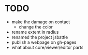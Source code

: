 # TODO

* make the damage on contact
  * change the color
* rename extent in radius
* renamed the project jsbattle
* publish a webpage on gh-pages
* what about core/viewer/editor parts
